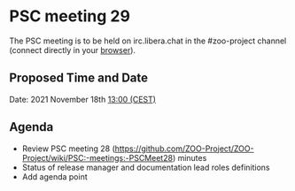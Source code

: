 
# PSC meeting 29

The PSC meeting is to be held on irc.libera.chat in the #zoo-project channel (connect directly in your [browser](https://web.libera.chat/#zoo-project)).

## Proposed Time and Date

Date: 2021 November 18th [13:00 (CEST)](https://www.timeanddate.com/worldclock/fixedtime.html?year=2021&month=11&day=18&hour=11&min=0&sec=0&msg=ZOO-Project+PSC+Meeting)

## Agenda

* Review PSC meeting 28 (https://github.com/ZOO-Project/ZOO-Project/wiki/PSC:-meetings:-PSCMeet28) minutes
* Status of release manager and documentation lead roles definitions
* Add agenda point




